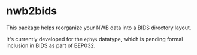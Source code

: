 # nwb2bids

This package helps reorganize your NWB data into a BIDS directory layout.

It's currently developed for the `ephys` datatype, which is pending formal inclusion in BIDS as part of BEP032. 
